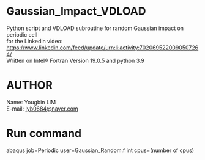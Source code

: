 # Gaussian_Impact_VDLOAD
Python script and VDLOAD subroutine for random Gaussian impact on periodic cell\
for the Linkedin video: https://www.linkedin.com/feed/update/urn:li:activity:7020695220090507264/ \
Written on Intel® Fortran Version 19.0.5 and python 3.9

# AUTHOR
Name: Yougbin LIM\
E-mail: lyb0684@naver.com

# Run command
abaqus job=Periodic user=Gaussian_Random.f int cpus=(number of cpus)
